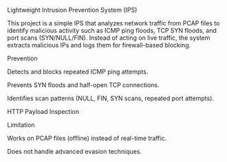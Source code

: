 Lightweight Intrusion Prevention System (IPS)

This project is a simple IPS that analyzes network traffic from PCAP files to identify malicious activity such as ICMP ping floods, TCP SYN floods, and port scans (SYN/NULL/FIN). Instead of acting on live traffic, the system extracts malicious IPs and logs them for firewall-based blocking.

Prevention

Detects and blocks repeated ICMP ping attempts.

Prevents SYN floods and half-open TCP connections.

Identifies scan patterns (NULL, FIN, SYN scans, repeated port attempts).

HTTP Payload Inspection

Limitation

Works on PCAP files (offline) instead of real-time traffic.

Does not handle advanced evasion techniques.

